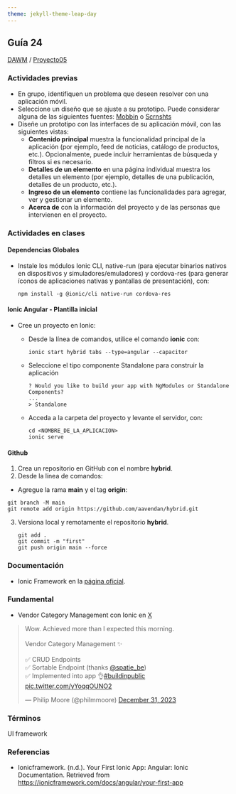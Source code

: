 ```yaml
---
theme: jekyll-theme-leap-day
---
```


## Guía 24

[DAWM](/DAWM/) / [Proyecto05](/DAWM/proyectos/2024/proyecto05)

### Actividades previas

* En grupo, identifiquen un problema que deseen resolver con una aplicación móvil.
* Seleccione un diseño que se ajuste a su prototipo. Puede considerar alguna de las siguientes fuentes: [Mobbin](https://mobbin.com/browse/android/apps) o [Scrnshts](https://scrnshts.club/) 
* Diseñe un prototipo con las interfaces de su aplicación móvil, con las siguientes vistas:
  + **Contenido principal** muestra la funcionalidad principal de la aplicación (por ejemplo, feed de noticias, catálogo de productos, etc.). Opcionalmente, puede incluir herramientas de búsqueda y filtros si es necesario.
  + **Detalles de un elemento** en una página individual muestra los detalles un elemento (por ejemplo, detalles de una publicación, detalles de un producto, etc.).
  + **Ingreso de un elemento** contiene las funcionalidades para agregar, ver y gestionar un elemento.
  + **Acerca de** con la información del proyecto y de las personas que intervienen en el proyecto.

### Actividades en clases

#### Dependencias Globales

* Instale los módulos Ionic CLI, native-run (para ejecutar binarios nativos en dispositivos y simuladores/emuladores) y cordova-res (para generar íconos de aplicaciones nativas y pantallas de presentación), con: 

    ```command
    npm install -g @ionic/cli native-run cordova-res
    ```
#### Ionic Angular - Plantilla inicial

* Cree un proyecto en Ionic:
  + Desde la línea de comandos, utilice el comando **ionic** con: 

    ```command
    ionic start hybrid tabs --type=angular --capacitor
    ```

  + Seleccione el tipo componente Standalone para construir la aplicación

  	```command
  	? Would you like to build your app with NgModules or Standalone Components?
  	...
  	> Standalone
  	```

  + Acceda a la carpeta del proyecto y levante el servidor, con:

  	```command
  	cd <NOMBRE_DE_LA_APLICACION> 
  	ionic serve
  	```


#### Github

1. Crea un repositorio en GitHub con el nombre **hybrid**.
2. Desde la línea de comandos:
  
  + Agregue la rama **main** y el tag **origin**:
  
  ```command
  git branch -M main
  git remote add origin https://github.com/aavendan/hybrid.git
  ```

3. Versiona local y remotamente el repositorio **hybrid**.

    ```command
    git add .
    git commit -m "first"
    git push origin main --force
    ```

### Documentación

* Ionic Framework en la [página oficial](https://ionicframework.com/).

### Fundamental

* Vendor Category Management con Ionic en [X](https://twitter.com/Ionicframework)

<blockquote class="twitter-tweet" data-media-max-width="560"><p lang="en" dir="ltr">Wow. Achieved more than I expected this morning.<br><br>Vendor Category Management ✨<br><br>✅ CRUD Endpoints<br>✅ Sortable Endpoint (thanks <a href="https://twitter.com/spatie_be?ref_src=twsrc%5Etfw">@spatie_be</a>)<br>✅ Implemented into app 👌<a href="https://twitter.com/hashtag/buildinpublic?src=hash&amp;ref_src=twsrc%5Etfw">#buildinpublic</a> <a href="https://t.co/yYoqqOUNO2">pic.twitter.com/yYoqqOUNO2</a></p>&mdash; Philip Moore (@philmmoore) <a href="https://twitter.com/philmmoore/status/1741406339924943136?ref_src=twsrc%5Etfw">December 31, 2023</a></blockquote> <script async src="https://platform.twitter.com/widgets.js" charset="utf-8"></script>

### Términos

UI framework

### Referencias

* Ionicframework. (n.d.). Your First Ionic App: Angular: Ionic Documentation. Retrieved from https://ionicframework.com/docs/angular/your-first-app
